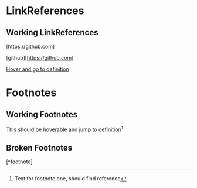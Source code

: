 # LinkReferences

## Working LinkReferences

[https://github.com]

[github][https://github.com]

[Hover and go to definition][google]

[google]: https://google.com

# Footnotes

## Working Footnotes

This should be hoverable and jump to definition[^1]

[^1]: Text for footnote one, should find reference

## Broken Footnotes

[^footnote]

[^fotnote]: Text for it
